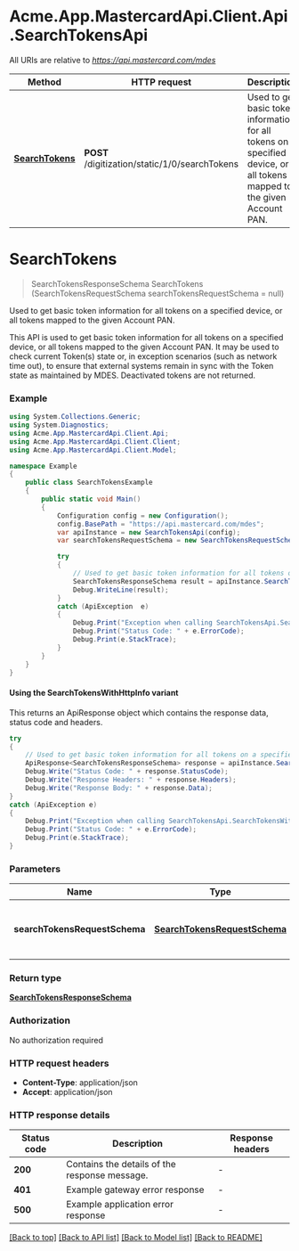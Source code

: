 # Acme.App.MastercardApi.Client.Api.SearchTokensApi

All URIs are relative to *https://api.mastercard.com/mdes*

| Method | HTTP request | Description |
|--------|--------------|-------------|
| [**SearchTokens**](SearchTokensApi.md#searchtokens) | **POST** /digitization/static/1/0/searchTokens | Used to get basic token information for all tokens on a specified device, or all tokens mapped to the given Account PAN. |

<a id="searchtokens"></a>
# **SearchTokens**
> SearchTokensResponseSchema SearchTokens (SearchTokensRequestSchema searchTokensRequestSchema = null)

Used to get basic token information for all tokens on a specified device, or all tokens mapped to the given Account PAN.

This API is used to get basic token information for all tokens on a specified device, or all tokens mapped to the given Account PAN. It may be used to check current Token(s) state or, in exception scenarios (such as network time out), to ensure that external systems remain in sync with the Token state as maintained by MDES. Deactivated tokens are not returned. 

### Example
```csharp
using System.Collections.Generic;
using System.Diagnostics;
using Acme.App.MastercardApi.Client.Api;
using Acme.App.MastercardApi.Client.Client;
using Acme.App.MastercardApi.Client.Model;

namespace Example
{
    public class SearchTokensExample
    {
        public static void Main()
        {
            Configuration config = new Configuration();
            config.BasePath = "https://api.mastercard.com/mdes";
            var apiInstance = new SearchTokensApi(config);
            var searchTokensRequestSchema = new SearchTokensRequestSchema(); // SearchTokensRequestSchema | Contains the details of the request message.  (optional) 

            try
            {
                // Used to get basic token information for all tokens on a specified device, or all tokens mapped to the given Account PAN.
                SearchTokensResponseSchema result = apiInstance.SearchTokens(searchTokensRequestSchema);
                Debug.WriteLine(result);
            }
            catch (ApiException  e)
            {
                Debug.Print("Exception when calling SearchTokensApi.SearchTokens: " + e.Message);
                Debug.Print("Status Code: " + e.ErrorCode);
                Debug.Print(e.StackTrace);
            }
        }
    }
}
```

#### Using the SearchTokensWithHttpInfo variant
This returns an ApiResponse object which contains the response data, status code and headers.

```csharp
try
{
    // Used to get basic token information for all tokens on a specified device, or all tokens mapped to the given Account PAN.
    ApiResponse<SearchTokensResponseSchema> response = apiInstance.SearchTokensWithHttpInfo(searchTokensRequestSchema);
    Debug.Write("Status Code: " + response.StatusCode);
    Debug.Write("Response Headers: " + response.Headers);
    Debug.Write("Response Body: " + response.Data);
}
catch (ApiException e)
{
    Debug.Print("Exception when calling SearchTokensApi.SearchTokensWithHttpInfo: " + e.Message);
    Debug.Print("Status Code: " + e.ErrorCode);
    Debug.Print(e.StackTrace);
}
```

### Parameters

| Name | Type | Description | Notes |
|------|------|-------------|-------|
| **searchTokensRequestSchema** | [**SearchTokensRequestSchema**](SearchTokensRequestSchema.md) | Contains the details of the request message.  | [optional]  |

### Return type

[**SearchTokensResponseSchema**](SearchTokensResponseSchema.md)

### Authorization

No authorization required

### HTTP request headers

 - **Content-Type**: application/json
 - **Accept**: application/json


### HTTP response details
| Status code | Description | Response headers |
|-------------|-------------|------------------|
| **200** | Contains the details of the response message.  |  -  |
| **401** | Example gateway error response  |  -  |
| **500** | Example application error response  |  -  |

[[Back to top]](#) [[Back to API list]](../README.md#documentation-for-api-endpoints) [[Back to Model list]](../README.md#documentation-for-models) [[Back to README]](../README.md)

